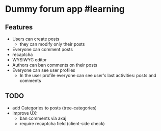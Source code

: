 # Dummy forum app #learning

## Features
- Users can create posts
  - they can modify only their posts  
- Everyone can comment posts
- recaptcha
- WYSIWYG editor
- Authors can ban comments on their posts  
- Everyone can see user profiles
  - In the user profile everyone can see user's last activities: posts and comments

## TODO
- add Categories to posts (tree-categories)
- Improve UX: 
  - ban comments via axaj
  - require recaptcha field (client-side check)